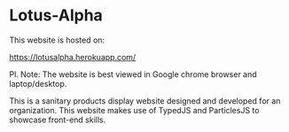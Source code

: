 # Lotus-Alpha

This website is hosted on:

https://lotusalpha.herokuapp.com/

Pl. Note: The website is best viewed in Google chrome browser and laptop/desktop.

This is a sanitary products display website designed and developed for an organization. This website makes use of TypedJS and ParticlesJS to showcase front-end skills. 